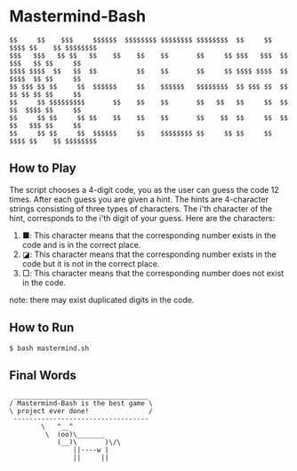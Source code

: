 # Mastermind-Bash

```
$$     $$    $$$     $$$$$$  $$$$$$$$ $$$$$$$$ $$$$$$$$  $$     $$ $$$$ $$    $$ $$$$$$$$ 
$$$   $$$   $$ $$   $$    $$    $$    $$       $$     $$ $$$   $$$  $$  $$$   $$ $$     $$
$$$$ $$$$  $$   $$  $$          $$    $$       $$     $$ $$$$ $$$$  $$  $$$$  $$ $$     $$
$$ $$$ $$ $$     $$  $$$$$$     $$    $$$$$$   $$$$$$$$  $$ $$$ $$  $$  $$ $$ $$ $$     $$
$$     $$ $$$$$$$$$       $$    $$    $$       $$   $$   $$     $$  $$  $$  $$$$ $$     $$
$$     $$ $$     $$ $$    $$    $$    $$       $$    $$  $$     $$  $$  $$   $$$ $$     $$
$$     $$ $$     $$  $$$$$$     $$    $$$$$$$$ $$     $$ $$     $$ $$$$ $$    $$ $$$$$$$$ 
```

## How to Play
The script chooses a 4-digit code, you as the user can guess the code 12 times. After each guess you are given a hint. The hints are 4-character strings consisting of three types of characters. The i'th character of the hint, corresponds to the i'th digit of your guess. Here are the characters:

1. ■: This character means that the corresponding number exists in the code and is in the correct place.
2. ◪: This character means that the corresponding number exists in the code but it is not in the correct place.
3. □: This character means that the corresponding number does not exist in the code.

note: there may exist duplicated digits in the code.

## How to Run
```
$ bash mastermind.sh
```

## Final Words

```
 __________________________________
/ Mastermind-Bash is the best game \
\ project ever done!               /
 ----------------------------------
        \   ^__^
         \  (oo)\_______
            (__)\       )\/\
                ||----w |
                ||     ||
```